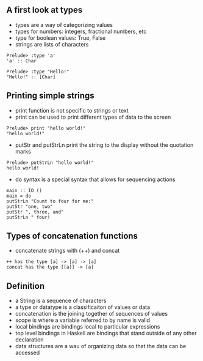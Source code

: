 ## A first look at types
- types are a way of categorizing values
- types for numbers: integers, fractional numbers, etc
- type for boolean values: True, False
- strings are lists of characters

```
Prelude> :type 'a'
'a' :: Char
```

```
Prelude> :type "Hello!"
"Hello!" :: [Char]
```

## Printing simple strings
- print function is not specific to strings or text
- print can be used to print different types of data to the screen
```
Prelude> print "hello world!"
"hello world!"
```
- putStr and putStrLn print the string to the display without the quotation marks

```
Prelude> putStrLn "hello world!"
hello world!
```

- do syntax is a special syntax that allows for sequencing actions

```
main :: IO ()
main = do
putStrLn "Count to four for me:"
putStr "one, two"
putStr ", three, and"
putStrLn " four!

```

## Types of concatenation functions
- concatenate strings with (++) and concat
```
++ has the type [a] -> [a] -> [a]
concat has the type [[a]] -> [a]
```

## Definition
- a String is a sequence of characters
- a type or datatype is a classificaiton of values or data
- concatenation is the joining together of sequences of values
- scope is where a variable referred to by name is valid
- local bindings are bindings local to particular expressions
- top level bindings in Haskell are bindings that stand outside of any other declaration
- data structures are a wau of organizing data so that the data can be accessed
